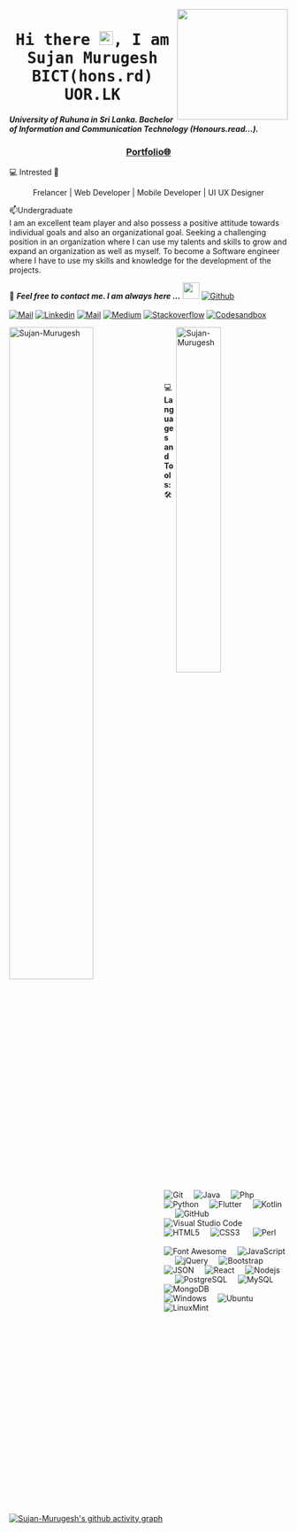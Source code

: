 <!-- sujan.m.uor@gmail.com  ### Hi there I'm Sujan👋-->

<img align='right' src='https://i.imgur.com/WvQpaEH.gifv' width='200'>
<h1 align='center'><samp><strong>Hi there <img src="https://media.giphy.com/media/hvRJCLFzcasrR4ia7z/giphy.gif" width="25px"></a>, I am Sujan Murugesh BICT(hons.rd) UOR.LK</strong></samp></h1>   <!--https://user-images.githubusercontent.com/5713670/87202985-820dcb80-c2b6-11ea-9f56-7ec461c497c3.gif-->

<h5>University of Ruhuna in Sri Lanka. Bachelor of Information and Communication Technology (Honours.read...).</h5>
<h3 align='center'><strong><a href="https://msujan.netlify.app/" >Portfolio🌐</a></strong></h3>
💻 Intrested 💙<p align='center'>Frelancer | Web Developer | Mobile Developer | UI UX Designer</p>
<p align='left'> 📫Undergraduate <br>
I am an excellent team player and also possess a
positive attitude towards individual goals and
also an organizational goal. Seeking a
challenging position in an organization where I
can use my talents and skills to grow and expand
an organization as well as myself. To become a
Software engineer where I have to use my skills
and knowledge for the development of the
projects.


📝 ***Feel free to contact me. I am always here ...*** <img src="https://media.giphy.com/media/WUlplcMpOCEmTGBtBW/giphy.gif" width="30">  [![Github](https://img.shields.io/github/followers/Sujan-Murugesh?label=Follow%20Me&style=social)](https://github.com/Sujan-Murugesh)
<br>
<br>
[![Mail](https://img.shields.io/badge/Email-murugeshsujan22@gmail.com-blue?logo=Gmail&logoColor=blue&labelColor=black)](mailto:murugeshsujan22@gmail.com)
[![Linkedin](https://img.shields.io/badge/LinkedIn-SujanMurugesh-blue?logo=Linkedin&logoColor=blue&labelColor=black)](https://www.linkedin.com/in/sujan-murugesh/)
[![Mail](https://img.shields.io/badge/Outlook-sujan_2017248@fot.ruh.ac.lk-blue?logo=Gmail&logoColor=blue&labelColor=black)](mailto:sujan_2017248@fot.ruh.ac.lk)
[![Medium](https://img.shields.io/badge/MediumBlog-murugeshsujan-white?logo=Medium&logoColor=white&labelColor=black)](https://murugesh-sujan.medium.com/)
[![Stackoverflow](https://img.shields.io/badge/Stackoverflow-M.Sujan-gray?logo=codepen&logoColor=white&labelColor=black)](https://stackoverflow.com/users/14678127/m-sujan)
[![Codesandbox](https://img.shields.io/badge/Codesandbox-Sujan-Murugesh?logo=codesandbox&logoColor=white&labelColor=black)](https://codesandbox.io/u/Sujan-Murugesh)

<!-- ![Sujan-Murugesh's GitHub stats](https://github-readme-stats.vercel.app/api?username=Sujan-Murugesh&show_icons=true&theme=radical) -->
 <a href="#Sujan-Murugesh-title">
  <img width="55%" src="https://github-readme-stats.vercel.app/api?username=Sujan-Murugesh&show_icons=true&title_color=fd428e&icon_color=18d26e&text_color=a8fdf6&bg_color=141321&border_color=ffffff" alt="Sujan-Murugesh" align="left" />
</a>

 <a href="#Sujan-Murugesh-title">
  <img width="40%" src="https://github-readme-stats.vercel.app/api/top-langs/?username=Sujan-Murugesh&title_color=fd428e&text_color=a8fdf6&icon_color=18d26e&bg_color=141321&langs_count=8&layout=compact&border_color=ffffff" alt="Sujan-Murugesh" align="right" />
</a><br><br>

 <br/><br/><br/>
💻 **Languages and Tools:** 🛠️<br>

![Git](https://img.shields.io/badge/-Git-000000?style=flat&logo=git&logoColor=F05032&labelColor=ffffff)&#160;&#160;&#160;&#160;
![Java](https://img.shields.io/badge/-Java-000000?style=flat&logo=java&logoColor=ffffff&labelColor=0078D6)&#160;&#160;&#160;&#160;
![Php](https://img.shields.io/badge/-Php-000000?style=flat&logo=php&logoColor=F05032&labelColor=ffffff)&#160;&#160;&#160;&#160;
![Python](https://img.shields.io/badge/-Python-000000?style=flat&logo=python&logoColor=F05032&labelColor=56d34d)&#160;&#160;&#160;&#160;
![Flutter](https://img.shields.io/badge/-Flutter-000000?style=flat&logo=flutter&logoColor=ffffff&labelColor=0078D6)&#160;&#160;&#160;&#160;
![Kotlin](https://img.shields.io/badge/-Kotlin-000000?style=flat&logo=kotlin&logoColor=F05032&labelColor=ffffff)&#160;&#160;&#160;&#160;
![GitHub](https://img.shields.io/badge/-GitHub-000000?style=flat&logo=github&logoColor=000000&labelColor=ffffff)&#160;&#160;&#160;&#160;
![Visual Studio Code](https://img.shields.io/badge/-VSCode-000000?style=flat&logo=visual-studio-code&labelColor=007ACC)&#160;&#160;&#160;&#160;
![HTML5](https://img.shields.io/badge/-HTML5-000000?style=flat&logo=html5&logoColor=ffffff&labelColor=E34F26)&#160;&#160;&#160;&#160;
![CSS3](https://img.shields.io/badge/-CSS3-000000?style=flat&logo=css3&logoColor=ffffff&labelColor=1572B6) &#160;&#160;&#160;&#160;
![Perl](https://img.shields.io/badge/-Perl-000000?style=flat&logo=Perl&logoColor=ffffff&labelColor=1572B6) &#160;&#160;&#160;&#160;<br/><br/>
![Font Awesome](https://img.shields.io/badge/-font%20awesome-000000?style=flat&logo=font-awesome&logoColor=339AF0&labelColor=ffffff)&#160;&#160;&#160;&#160;
![JavaScript](https://img.shields.io/badge/-JavaScript-000000?style=flat&logo=javascript)&#160;&#160;&#160;&#160;
![jQuery](https://img.shields.io/badge/-jQuery-000000?style=flat&logo=jQuery&logoColor=0769AD&labelColor=ffffff)&#160;&#160;&#160;&#160;
![Bootstrap](https://img.shields.io/badge/-Bootstrap-000000?style=flat&logo=bootstrap&logoColor=ffffff&labelColor=563D7C)&#160;&#160;&#160;&#160;
![JSON](https://img.shields.io/badge/-JSON-000000?style=flat&logo=JSON&logoColor=000000&labelColor=ffffff)&#160;&#160;&#160;&#160;
![React](https://img.shields.io/badge/-React-000000?style=flat&logo=react)&#160;&#160;&#160;&#160;
![Nodejs](https://img.shields.io/badge/-Nodejs-000000?style=flat&logo=Node.js)&#160;&#160;&#160;&#160;
![PostgreSQL](https://img.shields.io/badge/-PostgreSQL-000000?style=flat&logo=postgresql&logoColor=ffffff&labelColor=336791)&#160;&#160;&#160;&#160;
![MySQL](https://img.shields.io/badge/-MySQL-000000?style=flat&logo=mysql&labelColor=ffffff)&#160;&#160;&#160;&#160;
![MongoDB](https://img.shields.io/badge/-MongoDB-000000?style=flat&logo=mongodb&labelColor=ffffff)&#160;&#160;&#160;&#160;<br/>
![Windows](https://img.shields.io/badge/-Windows-000000?style=flat&logo=windows&logoColor=ffffff&labelColor=0078D6)&#160;&#160;&#160;&#160;
![Ubuntu](https://img.shields.io/badge/-Ubuntu-000000?style=flat&logo=ubuntu&logoColor=ffffff&labelColor=0078D6)&#160;&#160;&#160;&#160;
![LinuxMint](https://img.shields.io/badge/-LinuxMint-000000?style=flat&logo=linuxmint&logoColor=ffffff&labelColor=0078D6)&#160;&#160;&#160;&#160;


[![Sujan-Murugesh's github activity graph](https://activity-graph.herokuapp.com/graph?username=Sujan-Murugesh&theme=react-dark)](https://github.com/Sujan-Murugesh/github-readme-activity-graph)
 
 <!--============================================================================================================================================================-->
 
<!-- <img src="https://raw.githubusercontent.com/arturssmirnovs/arturssmirnovs/master/banner.png" alt="Banner about Arturs Smirnovs">
 -->
<!-- - 🌱 I’m currently learning at University of Ruhuna Sri Lanka.  
- 👯 I’m looking to collaborate on software projects.
- 📫 How to reach me: www.linkedin.com/in/sujan-murugesh  
- 📧 sujan.m.uor@gmail.com  / murugeshsujan22@gmail.com
- 😄 Pronouns: Sujan  & Call me : +94 76 7960709
- ⚡ My Skills : Java, Python, C ,C#, C++, HTML, Php, javaScript, perl, shell, Dart, Kotlin,MySql,etc.. -->



<!-- ![Sujan's GitHub stats](https://github-readme-stats.vercel.app/api?username=Sujan-Murugesh)
![Sujan's GitHub stats](https://github-readme-stats.vercel.app/api?username=Sujan-Murugesh&hide=contribs,prs)
![Sujan's GitHub stats](https://github-readme-stats.vercel.app/api?username=Sujan-Murugesh&show_icons=true) -->

 
 <!-- ![Redux](https://img.shields.io/badge/-Redux-000000?style=flat&logo=redux&logoColor=764ABC&labelColor=ffffff) -->
<!-- ![Swagger](https://img.shields.io/badge/-Swagger-000000?style=flat&logo=swagger) -->
<!-- ![ESlint](https://img.shields.io/badge/-ESlint-000000?style=flat&logo=ESlint&labelColor=4B32C3) -->
<!-- ![Jest](https://img.shields.io/badge/-Jest-000000?style=flat&logo=Jest&logoColor=C21325&labelColor=ffffff) -->
<!-- ![NPM](https://img.shields.io/badge/-npm-000000?style=flat&logo=npm&labelColor=ffffff) -->
<!-- ![Sass](https://img.shields.io/badge/-Sass-000000?style=flat&logo=sass&logoColor=ffffff&labelColor=%23CC6699) -->
<!-- ![socket.io](https://img.shields.io/badge/-Socket.Io-000000?style=flat&logo=socket.io&logoColor=000000&labelColor=ffffff) -->
<!--used languages  ![Top Langs](https://github-readme-stats.vercel.app/api/top-langs/?username=Sujan-Murugesh)
[Top Langs](https://github-readme-stats.vercel.app/api/top-langs/?username=Sujan-Murugesh&hide=javascript,html) <!--languahes --> 
<!-- ![Top Langs](https://github-readme-stats.vercel.app/api/top-langs/?username=Sujan-Murugesh&langs_count=10) 
<!-- compact languages card -->
<!-- ![Top Langs](https://github-readme-stats.vercel.app/api/top-langs/?username=Sujan-Murugesh&layout=compact) -->
<!-- working time 
![Sujan-Murugesh's wakatime stats](https://github-readme-stats.vercel.app/api/wakatime?username=Sujan-Murugesh) -->
<!-- Social Links
<a href="https://www.facebook.com/artuurs.smirnovs" target="_blank"><img src="https://raw.githubusercontent.com/arturssmirnovs/arturssmirnovs/master/fb.png" alt="Facebook" width="30"></a>
<a href="https://twitter.com/artuurssmirnovs" target="_blank"><img src="https://raw.githubusercontent.com/arturssmirnovs/arturssmirnovs/master/tw.png" alt="Twitter" width="30"></a>
<a href="https://www.instagram.com/arturssmirnovs/" target="_blank"><img src="https://raw.githubusercontent.com/arturssmirnovs/arturssmirnovs/master/ig.png" alt="Instagram" width="30"></a>
<a href="https://www.linkedin.com/in/art%C5%ABrs-smirnovs-b6399275/" target="_blank"><img src="https://raw.githubusercontent.com/arturssmirnovs/arturssmirnovs/master/in.png" alt="LinkedIn" width="30"></a>
<a href="https://github.com/arturssmirnovs" target="_blank"><img src="https://raw.githubusercontent.com/arturssmirnovs/arturssmirnovs/master/git.png" alt="GitHub" width="30"></a>
<a href="https://arturio.dev/" target="_blank"><img src="https://raw.githubusercontent.com/arturssmirnovs/arturssmirnovs/master/www.png" alt="Website" width="30"></a>

![Profile views](https://gpvc.arturio.dev/arturssmirnovs?v=3) -->

<!-- 
[![Sujan-Murugesh's github activity graph](https://activity-graph.herokuapp.com/graph?username=Sujan-Murugesh&bg_color=fffff0&color=708090&line=24292e&point=24292e&area=true&hide_border=true)](https://github.com/Sujan-Murugesh/github-readme-activity-graph) -->
